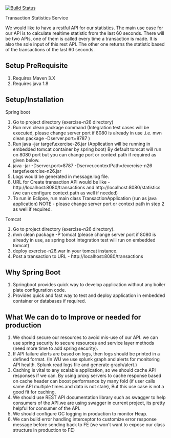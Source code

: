 [![Build Status](https://dev.azure.com/manjeetrulhania/testproject/_apis/build/status/rulhaniam.exercise-n26?branchName=master)](https://dev.azure.com/manjeetrulhania/testproject/_build/latest?definitionId=1&branchName=master)

Transaction Statistics Service

We would like to have a restful API for our statistics. The main use case for our API is to calculate realtime statistic from the last 60 seconds. 
There will be two APIs, one of them is called every time a transaction is made. It is also the sole input of this rest API. The other one
returns the statistic based of the transactions of the last 60 seconds.

Setup PreRequisite 
----------------------------------------------------------
1. Requires Maven 3.X
2. Requires java 1.8

Setup/Installation
-----------------------------------------------------------
Spring boot

1. Go to project directory (exercise-n26 directory)
2. Run mvn clean package command (Integration test cases will be executed, please change server port if 8080 is already in use .i.e. mvn clean package -Dserver.port=8787 )
3. Run java -jar target\exercise-26.jar (Application will be running in embedded tomcat container by spring boot)
   By default tomcat will run on 8080 port but you can change port or context path if required as given below.
4. java -jar -Dserver.port=8787 -Dserver.contextPath=/exercise-n26 target\exercise-n26.jar
5. Logs would be generated in message.log file.
7. URL for Create transaction API would be like - http://localhost:8080/transactions and http://localhost:8080/statistics (we can configure context path as well if needed)
8. To run in Eclipse, run main class TransactionApplication (run as java application) 
NOTE - please change server port or context path in step 2 as well if required.

Tomcat
1. Go to project directory (exercise-n26 directory).
2. mvn clean package -P tomcat (please change server port if 8080 is already in use, as spring boot integration test will run on embedded tomcat)
3. deploy exercise-n26.war in your tomcat instance.
4. Post a transaction to URL - http://localhost:8080/transactions


Why Spring Boot
-------------------------------------------------------------	
1. Springboot provides quick way to develop application without any boiler plate configuration code.
2. Provides quick and fast way to test and deploy application in embedded container or databases if required.

What We can do to Improve or needed for production 
--------------------------------------------------------------
1. We should secure our resources to avoid mis-use of our API. we can use spring security to secure resources and service layer methods (need more time to add spring security).
2. If API failure alerts are based on logs, then logs should be printed in a defined format. (In WU we use splunk graph and alerts for 
monitoring API health. Splunk read logs file and generate graph/alert.)
3. Caching is vital to any scalable application, so we should cache API responses if we can. By using proxy servers to cache response based on 
cache header can boost performance by many fold (if user calls same API multiple times and data is not stale), But this use case is not a good fit for caching.
4. We should use REST API documentation library such as swagger to help consumers of the API.we are using swagger in current project, its pretty helpful for consumer of the API.
6. We should configure GC logging in production to monitor Heap.
7. We can build error handling interceptor to customize error response message before sending back to FE (we won't want to expose our class structure in production to FE)
